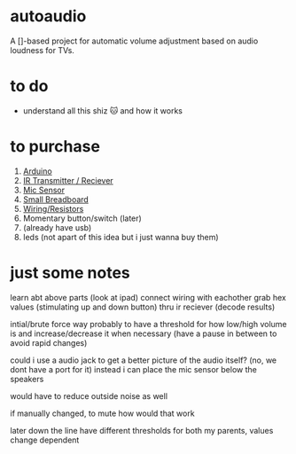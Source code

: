 # autoaudio
A []-based project for automatic volume adjustment based on audio loudness for TVs.

# to do
- understand all this shiz 🐱 and how it works

# to purchase
1. [Arduino](https://www.amazon.com/DORHEA-ATMEGA328P-Module-Micro-Controller-Compatible/dp/B08PZ36KBX/ref=sr_1_5?crid=FVI8JS7YDBGM&keywords=arduino%2Bnano%2Bv3&qid=1690081625&sprefix=arduino%2Bnano%2Bv3%2Caps%2C167&sr=8-5&th=1)
2. [IR Transmitter / Reciever](https://www.amazon.com/Emitter-Receiver-VS1838B-Infrared-Raspberry/dp/B07TLBJR5J/ref=sr_1_5?keywords=ir%2Btransmitter%2Band%2Breceiver&qid=1690080988&sprefix=ir%2Btransmit%2Caps%2C146&sr=8-5&th=1)
3. [Mic Sensor](https://www.amazon.com/Comidox-Sensitivity-Microphone-Detection-Arduino/dp/B07J6N734S/ref=sr_1_6?crid=SC0QAPQE5KG7&keywords=mic+sensor&qid=1690081002&sprefix=mic+sensor%2Caps%2C140&sr=8-6)
4. [Small Breadboard](https://www.amazon.com/HiLetgo-SYB-170-Breadboard-Colorful-Plates/dp/B071KCZZ4K/ref=sr_1_8?keywords=breadboard+small&qid=1690082823&sr=8-8)
5. [Wiring/Resistors](https://www.amazon.com/EL-CK-002-Electronic-Breadboard-Capacitor-Potentiometer/dp/B01ERP6WL4/ref=sr_1_3?crid=1YOIUIVXA164Q&keywords=resistors%2Barduino&qid=1690081448&sprefix=resistors%2Barduino%2Caps%2C167&sr=8-3&th=1)
6. Momentary button/switch (later)
8. (already have usb)
9. leds (not apart of this idea but i just wanna buy them)

# just some notes
learn abt above parts (look at ipad)
connect wiring with eachother
grab hex values (stimulating up and down button) thru ir reciever (decode results)

intial/brute force way probably to have a threshold for how low/high volume is and increase/decrease it when necessary 
(have a pause in between to avoid rapid changes)

could i use a audio jack to get a better picture of the audio itself? (no, we dont have a port for it)
instead i can place the mic sensor below the speakers

would have to reduce outside noise as well

if manually changed, to mute how would that work

later down the line have different thresholds for both my parents, values change dependent

